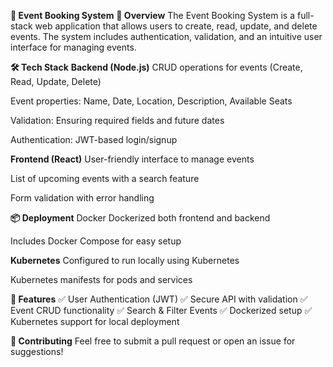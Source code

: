 **🚀 Event Booking System**
**📌 Overview**
The Event Booking System is a full-stack web application that allows users to create, read, update, and delete events. The system includes authentication, validation, and an intuitive user interface for managing events.

**🛠️ Tech Stack**
**Backend (Node.js)**
CRUD operations for events (Create, Read, Update, Delete)

Event properties: Name, Date, Location, Description, Available Seats

Validation: Ensuring required fields and future dates

Authentication: JWT-based login/signup

**Frontend (React)**
User-friendly interface to manage events

List of upcoming events with a search feature

Form validation with error handling

**📦 Deployment**
Docker
Dockerized both frontend and backend

Includes Docker Compose for easy setup

**Kubernetes**
Configured to run locally using Kubernetes

Kubernetes manifests for pods and services

**🌟 Features**
✅ User Authentication (JWT)
✅ Secure API with validation
✅ Event CRUD functionality
✅ Search & Filter Events
✅ Dockerized setup
✅ Kubernetes support for local deployment

**🤝 Contributing**
Feel free to submit a pull request or open an issue for suggestions!

